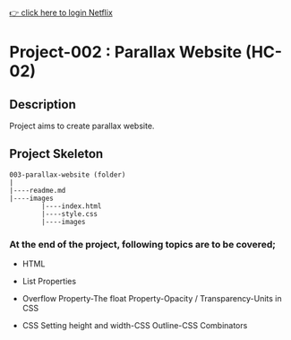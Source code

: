 [👉 click here to login Netflix](https://ilkerkr.github.io/Parallax/)

# Project-002 : Parallax Website (HC-02)

## Description
Project aims to create parallax website.

## Project Skeleton 

```
003-parallax-website (folder)
|
|----readme.md                  
|----images               
        |----index.html  
        |----style.css   
        |----images
```

### At the end of the project, following topics are to be covered;

- HTML 

- List Properties

- Overflow Property-The float Property-Opacity / Transparency-Units in CSS

- CSS Setting height and width-CSS Outline-CSS Combinators



